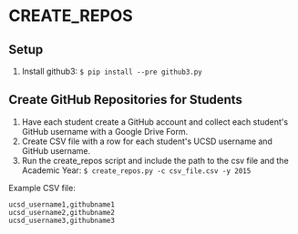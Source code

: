 CREATE_REPOS
============


## Setup

1. Install github3: `$ pip install --pre github3.py`


## Create GitHub Repositories for Students

1. Have each student create a GitHub account and collect each student's GitHub username with a Google Drive Form.
2. Create CSV file with a row for each student's UCSD username and GitHub username.
3. Run the create_repos script and include the path to the csv file and the Academic Year: `$ create_repos.py -c csv_file.csv -y 2015`

Example CSV file:

```
ucsd_username1,githubname1
ucsd_username2,githubname2
ucsd_username3,githubname3
```
